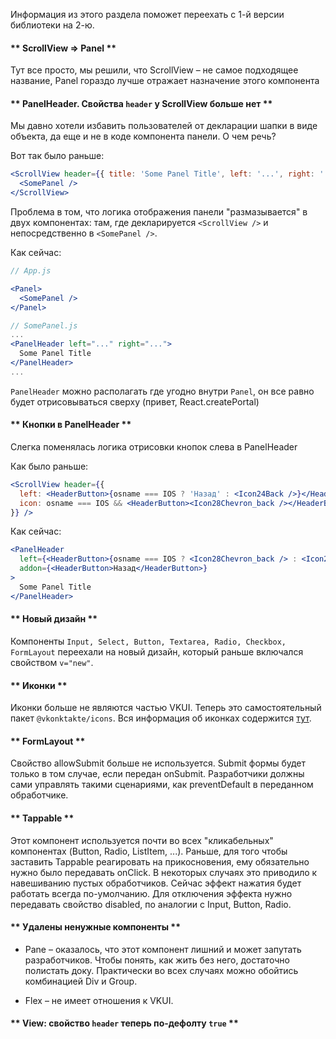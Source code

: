 Информация из этого раздела поможет переехать с 1-й версии библиотеки на 2-ю.

#### ** ScrollView => Panel **
Тут все просто, мы решили, что ScrollView – не самое подходящее название, Panel гораздо лучше отражает назначение этого компонента

#### ** PanelHeader. Свойства `header` у ScrollView больше нет **
Мы давно хотели избавить пользователей от декларации шапки в виде объекта, да еще и не в коде компонента панели. О чем речь?

Вот так было раньше:

```jsx static
<ScrollView header={{ title: 'Some Panel Title', left: '...', right: '...' }}>
  <SomePanel />
</ScrollView>
```

Проблема в том, что логика отображения панели "размазывается" в двух компонентах: там, где декларируется `<ScrollView />` и
непосредственно в `<SomePanel />`.

Как сейчас:

```jsx static
// App.js

<Panel>
  <SomePanel />
</Panel>

// SomePanel.js
...
<PanelHeader left="..." right="...">
  Some Panel Title
</PanelHeader>
...
```

`PanelHeader` можно располагать где угодно внутри `Panel`, он все равно будет отрисовываться сверху (привет, React.createPortal)

#### ** Кнопки в PanelHeader **
Слегка поменялась логика отрисовки кнопок слева в PanelHeader

Как было раньше:

```jsx static
<ScrollView header={{
  left: <HeaderButton>{osname === IOS ? 'Назад' : <Icon24Back />}</HeaderButton>
  icon: osname === IOS && <HeaderButton><Icon28Chevron_back /></HeaderButton>
}} />
```

Как сейчас:

```jsx static
<PanelHeader
  left={<HeaderButton>{osname === IOS ? <Icon28Chevron_back /> : <Icon24Back />}</HeaderButton>}
  addon={<HeaderButton>Назад</HeaderButton>}
>
  Some Panel Title
</PanelHeader>
```

#### ** Новый дизайн **
Компоненты `Input, Select, Button, Textarea, Radio, Checkbox, FormLayout` переехали на новый дизайн, который
раньше включался свойством `v="new"`.

#### ** Иконки **
Иконки больше не являются частью VKUI. Теперь это самостоятельный пакет `@vkonktakte/icons`.
Вся информация об иконках содержится [тут](https://vkcom.github.io/icons/).

#### ** FormLayout **
Свойство allowSubmit больше не используется. Submit формы будет только в том случае, если передан onSubmit.
Разработчики должны сами управлять такими сценариями, как preventDefault в переданном обработчике.

#### ** Tappable **
Этот компонент используется почти во всех "кликабельных" компонентах (Button, Radio, ListItem, ...). Раньше, для того
чтобы заставить Tappable реагировать на прикосновения, ему обязательно нужно было передавать onClick. В некоторых
случаях это приводило к навешиванию пустых обработчиков. Сейчас эффект нажатия будет работать всегда по-умолчанию.
Для отключения эффекта нужно передавать свойство disabled, по аналогии с Input, Button, Radio.

#### ** Удалены ненужные компоненты **
* Pane – оказалось, что этот компонент лишний и может запутать разработчиков. Чтобы понять, как жить без него,
достаточно полистать доку. Практически во всех случаях можно обойтись комбинацией Div и Group.

* Flex – не имеет отношения к VKUI.

#### ** View: свойство `header` теперь по-дефолту `true` **
